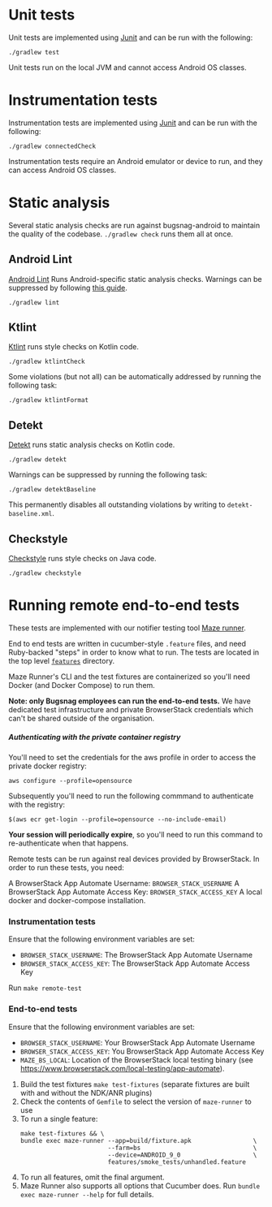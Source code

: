 
# Unit tests

Unit tests are implemented using [Junit](https://developer.android.com/training/testing/unit-testing/local-unit-tests) and can be run with the following:

`./gradlew test`

Unit tests run on the local JVM and cannot access Android OS classes.

# Instrumentation tests

Instrumentation tests are implemented using [Junit](https://developer.android.com/training/testing/unit-testing/instrumented-unit-tests) and can be run with the following:

`./gradlew connectedCheck`

Instrumentation tests require an Android emulator or device to run, and they can access Android OS classes.

# Static analysis

Several static analysis checks are run against bugsnag-android to maintain the quality of the codebase. `./gradlew check` runs them all at once.

## Android Lint

[Android Lint](https://developer.android.com/studio/write/lint) Runs Android-specific static analysis checks. Warnings can be suppressed by following [this guide](https://developer.android.com/studio/write/lint#config).

```shell
./gradlew lint
```

## Ktlint

[Ktlint](https://github.com/pinterest/ktlint) runs style checks on Kotlin code.

```shell
./gradlew ktlintCheck
```

Some violations (but not all) can be automatically addressed by running the following task:

```shell
./gradlew ktlintFormat
```

## Detekt

[Detekt](https://github.com/detekt/detekt) runs static analysis checks on Kotlin code.

```shell
./gradlew detekt
```

Warnings can be suppressed by running the following task:

```shell
./gradlew detektBaseline
```

This permanently disables all outstanding violations by writing to `detekt-baseline.xml`.

## Checkstyle

[Checkstyle](https://github.com/checkstyle/checkstyle) runs style checks on Java code.

```shell
./gradlew checkstyle
```


# Running remote end-to-end tests

These tests are implemented with our notifier testing tool [Maze runner](https://github.com/bugsnag/maze-runner).

End to end tests are written in cucumber-style `.feature` files, and need Ruby-backed "steps" in order to know what to run. The tests are located in the top level [`features`](/features/) directory.

Maze Runner's CLI and the test fixtures are containerized so you'll need Docker (and Docker Compose) to run them.

__Note: only Bugsnag employees can run the end-to-end tests.__ We have dedicated test infrastructure and private BrowserStack credentials which can't be shared outside of the organisation.

##### Authenticating with the private container registry

You'll need to set the credentials for the aws profile in order to access the private docker registry:

```
aws configure --profile=opensource
```

Subsequently you'll need to run the following commmand to authenticate with the registry:

```
$(aws ecr get-login --profile=opensource --no-include-email)
```

__Your session will periodically expire__, so you'll need to run this command to re-authenticate when that happens.

Remote tests can be run against real devices provided by BrowserStack. In order to run these tests, you need:

A BrowserStack App Automate Username: `BROWSER_STACK_USERNAME`
A BrowserStack App Automate Access Key: `BROWSER_STACK_ACCESS_KEY`
A local docker and docker-compose installation.

### Instrumentation tests

Ensure that the following environment variables are set:

* `BROWSER_STACK_USERNAME`: The BrowserStack App Automate Username
* `BROWSER_STACK_ACCESS_KEY`: The BrowserStack App Automate Access Key

Run `make remote-test`

### End-to-end tests

Ensure that the following environment variables are set:
* `BROWSER_STACK_USERNAME`: Your BrowserStack App Automate Username
* `BROWSER_STACK_ACCESS_KEY`: You BrowserStack App Automate Access Key
* `MAZE_BS_LOCAL`: Location of the BrowserStack local testing binary (see https://www.browserstack.com/local-testing/app-automate).

1. Build the test fixtures `make test-fixtures` (separate fixtures are built with and without the NDK/ANR plugins)
1. Check the contents of `Gemfile` to select the version of `maze-runner` to use
1. To run a single feature:
    ```shell script
    make test-fixtures && \
    bundle exec maze-runner --app=build/fixture.apk                 \
                            --farm=bs                               \
                            --device=ANDROID_9_0                    \
                            features/smoke_tests/unhandled.feature
    ```
1. To run all features, omit the final argument.
1. Maze Runner also supports all options that Cucumber does.  Run `bundle exec maze-runner --help` for full details.
